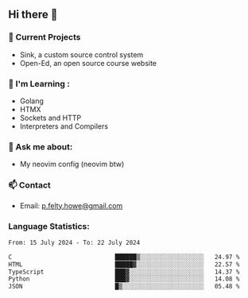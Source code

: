 ## Hi there 👋
### 🔭 Current Projects 
- Sink, a custom source control system
- Open-Ed, an open source course website

### 🌱 I'm Learning :
- Golang
- HTMX
- Sockets and HTTP
- Interpreters and Compilers

### 💬 Ask me about:
- My neovim config (neovim btw)

### 📫 Contact
- Email: p.felty.howe@gmail.com

### Language Statistics:

<!--START_SECTION:waka-->

```txt
From: 15 July 2024 - To: 22 July 2024

C                             ██████▒░░░░░░░░░░░░░░░░░░   24.97 %
HTML                          █████▓░░░░░░░░░░░░░░░░░░░   22.57 %
TypeScript                    ███▓░░░░░░░░░░░░░░░░░░░░░   14.37 %
Python                        ███▓░░░░░░░░░░░░░░░░░░░░░   14.08 %
JSON                          █▒░░░░░░░░░░░░░░░░░░░░░░░   05.48 %
```

<!--END_SECTION:waka-->


<!--
**peter-fh/peter-fh** is a ✨ _special_ ✨ repository because its `README.md` (this file) appears on your GitHub profile.

Here are some ideas to get you started:

- 🔭 I’m currently working on ...
- 🌱 I’m currently learning ...
- 👯 I’m looking to collaborate on ...
- 🤔 I’m looking for help with ...
- 💬 Ask me about ...
- 📫 How to reach me: ...
- 😄 Pronouns: ...
- ⚡ Fun fact: ...
-->
